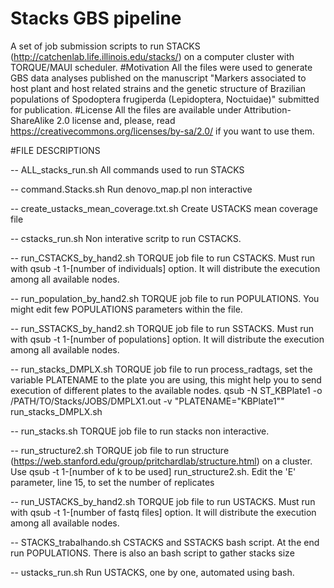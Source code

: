 # Stacks GBS pipeline
A set of job submission scripts to run STACKS (http://catchenlab.life.illinois.edu/stacks/) on a computer cluster with TORQUE/MAUI scheduler. 
#Motivation
All the files were used to generate GBS data analyses published on the manuscript "Markers associated to host plant and host related strains and the genetic structure of Brazilian populations of Spodoptera frugiperda (Lepidoptera, Noctuidae)" submitted for publication.
#License
All the files are available under Attribution-ShareAlike 2.0 license and, please, read https://creativecommons.org/licenses/by-sa/2.0/ if you want to use them.

#FILE DESCRIPTIONS

-- ALL_stacks_run.sh
All commands used to run STACKS

-- command.Stacks.sh
Run denovo_map.pl non interactive

-- create_ustacks_mean_coverage.txt.sh
Create USTACKS mean coverage file

-- cstacks_run.sh
Non interative scritp to run CSTACKS.

-- run_CSTACKS_by_hand2.sh
TORQUE job file to run CSTACKS. Must run with qsub -t 1-[number of individuals] option. It will distribute the execution among all available nodes.

-- run_population_by_hand2.sh
TORQUE job file to run POPULATIONS. You might edit few POPULATIONS parameters within the file.

-- run_SSTACKS_by_hand2.sh
TORQUE job file to run SSTACKS. Must run with qsub -t 1-[number of populations] option. It will distribute the execution among all available nodes.

-- run_stacks_DMPLX.sh
TORQUE job file to run process_radtags, set the variable PLATENAME to the plate you are using, this might help you to send execution of different plates to the available nodes.
qsub -N ST_KBPlate1 -o /PATH/TO/Stacks/JOBS/DMPLX1.out -v "PLATENAME="KBPlate1"" run_stacks_DMPLX.sh

-- run_stacks.sh
TORQUE job file to run stacks non interactive.

-- run_structure2.sh
TORQUE job file to run structure (https://web.stanford.edu/group/pritchardlab/structure.html) on a cluster.
Use qsub -t 1-[number of k to be used] run_structure2.sh. Edit the 'E' parameter, line 15, to set the number of replicates

-- run_USTACKS_by_hand2.sh
TORQUE job file to run USTACKS. Must run with qsub -t 1-[number of fastq files] option. It will distribute the execution among all available nodes.

-- STACKS_trabalhando.sh
CSTACKS and SSTACKS bash script.
At the end run POPULATIONS. There is also an bash script to gather stacks size

-- ustacks_run.sh
Run USTACKS, one by one, automated using bash.
